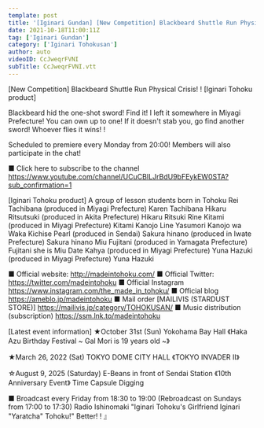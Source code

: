 ```yaml
---
template: post
title: '[Iginari Gundan] [New Competition] Blackbeard Shuttle Run Physical Crisis! ! [Iginari Tohoku product]'
date: 2021-10-18T11:00:11Z
tag: ['Iginari Gundan']
category: ['Iginari Tohokusan']
author: auto 
videoID: CcJweqrFVNI
subTitle: CcJweqrFVNI.vtt
---
```

[New Competition] Blackbeard Shuttle Run Physical Crisis! ! [Iginari Tohoku product]

Blackbeard hid the one-shot sword!
Find it! I left it somewhere in Miyagi Prefecture!
You can own up to one!
If it doesn't stab you, go find another sword!
Whoever flies it wins! !

Scheduled to premiere every Monday from 20:00! Members will also participate in the chat!

■ Click here to subscribe to the channel
https://www.youtube.com/channel/UCuCBILJrBdU9bFEykEW0STA?sub_confirmation=1


[Iginari Tohoku product]
A group of lesson students born in Tohoku
Rei Tachibana (produced in Miyagi Prefecture) Karen Tachibana
Hikaru Ritsutsuki (produced in Akita Prefecture) Hikaru Ritsuki
Rine Kitami (produced in Miyagi Prefecture) Kitami Kanojo Line
Yasumori Kanojo wa Waka
Kichise Pearl (produced in Sendai)
Sakura hinano (produced in Iwate Prefecture) Sakura hinano
Miu Fujitani (produced in Yamagata Prefecture) Fujitani she is Miu
Date Kahya (produced in Miyagi Prefecture)
Yuna Hazuki (produced in Miyagi Prefecture) Yuna Hazuki

■ Official website: http://madeintohoku.com/
■ Official Twitter: https://twitter.com/madeintohoku
■ Official Instagram https://www.instagram.com/the_made_in_tohoku/
■ Official blog https://ameblo.jp/madeintohoku
■ Mail order [MAILIVIS (STARDUST STORE)] https://mailivis.jp/category/TOHOKUSAN/
■ Music distribution (subscription) https://ssm.lnk.to/madeintohoku


[Latest event information]
★October 31st (Sun) Yokohama Bay Hall
《Haka Azu Birthday Festival ~ Gal Mori is 19 years old ~》

★March 26, 2022 (Sat) TOKYO DOME CITY HALL
《TOKYO INVADER II》

☆August 9, 2025 (Saturday) E-Beans in front of Sendai Station
《10th Anniversary Event》 Time Capsule Digging

 
■ Broadcast every Friday from 18:30 to 19:00 (Rebroadcast on Sundays from 17:00 to 17:30)
Radio Ishinomaki "Iginari Tohoku's Girlfriend Iginari "Yaratcha" Tohoku!" Better! ! 』